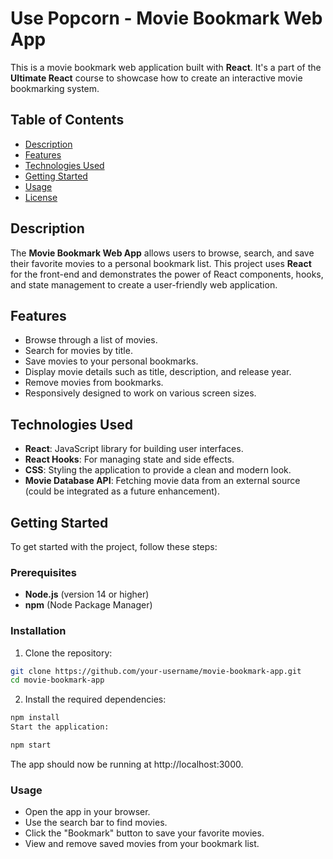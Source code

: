# Use Popcorn - Movie Bookmark Web App

This is a movie bookmark web application built with **React**. It's a part of the **Ultimate React** course to showcase how to create an interactive movie bookmarking system.

## Table of Contents

- [Description](#description)
- [Features](#features)
- [Technologies Used](#technologies-used)
- [Getting Started](#getting-started)
- [Usage](#usage)
- [License](#license)

## Description

The **Movie Bookmark Web App** allows users to browse, search, and save their favorite movies to a personal bookmark list. This project uses **React** for the front-end and demonstrates the power of React components, hooks, and state management to create a user-friendly web application.

## Features

- Browse through a list of movies.
- Search for movies by title.
- Save movies to your personal bookmarks.
- Display movie details such as title, description, and release year.
- Remove movies from bookmarks.
- Responsively designed to work on various screen sizes.

## Technologies Used

- **React**: JavaScript library for building user interfaces.
- **React Hooks**: For managing state and side effects.
- **CSS**: Styling the application to provide a clean and modern look.
- **Movie Database API**: Fetching movie data from an external source (could be integrated as a future enhancement).

## Getting Started

To get started with the project, follow these steps:

### Prerequisites

- **Node.js** (version 14 or higher)
- **npm** (Node Package Manager)

### Installation

1. Clone the repository:

```bash
git clone https://github.com/your-username/movie-bookmark-app.git
cd movie-bookmark-app
```

2. Install the required dependencies:

```bash
npm install
Start the application:
```

```bash
npm start
```

The app should now be running at http://localhost:3000.

### Usage

- Open the app in your browser.
- Use the search bar to find movies.
- Click the "Bookmark" button to save your favorite movies.
- View and remove saved movies from your bookmark list.
